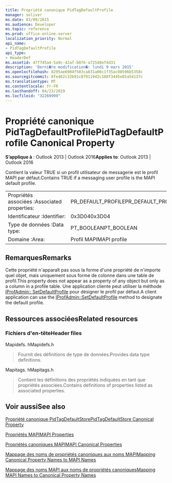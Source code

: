 ```yaml
---
title: Propriété canonique PidTagDefaultProfile
manager: soliver
ms.date: 03/09/2015
ms.audience: Developer
ms.topic: reference
ms.prod: office-online-server
localization_priority: Normal
api_name:
- PidTagDefaultProfile
api_type:
- HeaderDef
ms.assetid: 47f745a4-5a9c-42af-b076-a72548ef4d31
description: 'Derni�re modification�: lundi 9 mars 2015'
ms.openlocfilehash: 8295ae6904f503ca831a00c1f35ac08596b5358c
ms.sourcegitcommit: 8fe462c32b91c87911942c188f3445e85a54137c
ms.translationtype: MT
ms.contentlocale: fr-FR
ms.lasthandoff: 04/23/2019
ms.locfileid: "32269999"
---
```

# <a name="pidtagdefaultprofile-canonical-property"></a><span data-ttu-id="ba0c5-103">Propriété canonique PidTagDefaultProfile</span><span class="sxs-lookup"><span data-stu-id="ba0c5-103">PidTagDefaultProfile Canonical Property</span></span>

  
  
<span data-ttu-id="ba0c5-104">**S’applique à** : Outlook 2013 | Outlook 2016</span><span class="sxs-lookup"><span data-stu-id="ba0c5-104">**Applies to**: Outlook 2013 | Outlook 2016</span></span> 
  
<span data-ttu-id="ba0c5-105">Contient la valeur TRUE si un profil utilisateur de messagerie est le profil MAPI par défaut.</span><span class="sxs-lookup"><span data-stu-id="ba0c5-105">Contains TRUE if a messaging user profile is the MAPI default profile.</span></span>
  
|||
|:-----|:-----|
|<span data-ttu-id="ba0c5-106">Propriétés associées :</span><span class="sxs-lookup"><span data-stu-id="ba0c5-106">Associated properties:</span></span>  <br/> |<span data-ttu-id="ba0c5-107">PR_DEFAULT_PROFILE</span><span class="sxs-lookup"><span data-stu-id="ba0c5-107">PR_DEFAULT_PROFILE</span></span>  <br/> |
|<span data-ttu-id="ba0c5-108">Identificateur :</span><span class="sxs-lookup"><span data-stu-id="ba0c5-108">Identifier:</span></span>  <br/> |<span data-ttu-id="ba0c5-109">0x3D04</span><span class="sxs-lookup"><span data-stu-id="ba0c5-109">0x3D04</span></span>  <br/> |
|<span data-ttu-id="ba0c5-110">Type de données :</span><span class="sxs-lookup"><span data-stu-id="ba0c5-110">Data type:</span></span>  <br/> |<span data-ttu-id="ba0c5-111">PT_BOOLEAN</span><span class="sxs-lookup"><span data-stu-id="ba0c5-111">PT_BOOLEAN</span></span>  <br/> |
|<span data-ttu-id="ba0c5-112">Domaine :</span><span class="sxs-lookup"><span data-stu-id="ba0c5-112">Area:</span></span>  <br/> |<span data-ttu-id="ba0c5-113">Profil MAPI</span><span class="sxs-lookup"><span data-stu-id="ba0c5-113">MAPI profile</span></span>  <br/> |
   
## <a name="remarks"></a><span data-ttu-id="ba0c5-114">Remarques</span><span class="sxs-lookup"><span data-stu-id="ba0c5-114">Remarks</span></span>

<span data-ttu-id="ba0c5-115">Cette propriété n'apparaît pas sous la forme d'une propriété de n'importe quel objet, mais uniquement sous forme de colonne dans une table de profil.</span><span class="sxs-lookup"><span data-stu-id="ba0c5-115">This property does not appear as a property of any object but only as a column in a profile table.</span></span> <span data-ttu-id="ba0c5-116">Une application cliente peut utiliser la méthode [IProfAdmin:: SetDefaultProfile](iprofadmin-setdefaultprofile.md) pour désigner le profil par défaut.</span><span class="sxs-lookup"><span data-stu-id="ba0c5-116">A client application can use the [IProfAdmin::SetDefaultProfile](iprofadmin-setdefaultprofile.md) method to designate the default profile.</span></span> 
  
## <a name="related-resources"></a><span data-ttu-id="ba0c5-117">Ressources associées</span><span class="sxs-lookup"><span data-stu-id="ba0c5-117">Related resources</span></span>

### <a name="header-files"></a><span data-ttu-id="ba0c5-118">Fichiers d'en-tête</span><span class="sxs-lookup"><span data-stu-id="ba0c5-118">Header files</span></span>

<span data-ttu-id="ba0c5-119">Mapidefs. h</span><span class="sxs-lookup"><span data-stu-id="ba0c5-119">Mapidefs.h</span></span>
  
> <span data-ttu-id="ba0c5-120">Fournit des définitions de type de données.</span><span class="sxs-lookup"><span data-stu-id="ba0c5-120">Provides data type definitions.</span></span>
    
<span data-ttu-id="ba0c5-121">Mapitags. h</span><span class="sxs-lookup"><span data-stu-id="ba0c5-121">Mapitags.h</span></span>
  
> <span data-ttu-id="ba0c5-122">Contient les définitions des propriétés indiquées en tant que propriétés associées.</span><span class="sxs-lookup"><span data-stu-id="ba0c5-122">Contains definitions of properties listed as associated properties.</span></span>
    
## <a name="see-also"></a><span data-ttu-id="ba0c5-123">Voir aussi</span><span class="sxs-lookup"><span data-stu-id="ba0c5-123">See also</span></span>



[<span data-ttu-id="ba0c5-124">Propriété canonique PidTagDefaultStore</span><span class="sxs-lookup"><span data-stu-id="ba0c5-124">PidTagDefaultStore Canonical Property</span></span>](pidtagdefaultstore-canonical-property.md)


[<span data-ttu-id="ba0c5-125">Propriétés MAPI</span><span class="sxs-lookup"><span data-stu-id="ba0c5-125">MAPI Properties</span></span>](mapi-properties.md)
  
[<span data-ttu-id="ba0c5-126">Propriétés canoniques MAPI</span><span class="sxs-lookup"><span data-stu-id="ba0c5-126">MAPI Canonical Properties</span></span>](mapi-canonical-properties.md)
  
[<span data-ttu-id="ba0c5-127">Mappage des noms de propriétés canoniques aux noms MAPI</span><span class="sxs-lookup"><span data-stu-id="ba0c5-127">Mapping Canonical Property Names to MAPI Names</span></span>](mapping-canonical-property-names-to-mapi-names.md)
  
[<span data-ttu-id="ba0c5-128">Mappage des noms MAPI aux noms de propriétés canoniques</span><span class="sxs-lookup"><span data-stu-id="ba0c5-128">Mapping MAPI Names to Canonical Property Names</span></span>](mapping-mapi-names-to-canonical-property-names.md)

